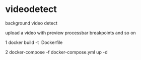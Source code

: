 # videodetect
background video detect

upload a video with preview processbar breakpoints and so on

1 docker build -t <image> Dockerfile

2 docker-compose -f docker-compose.yml up -d
